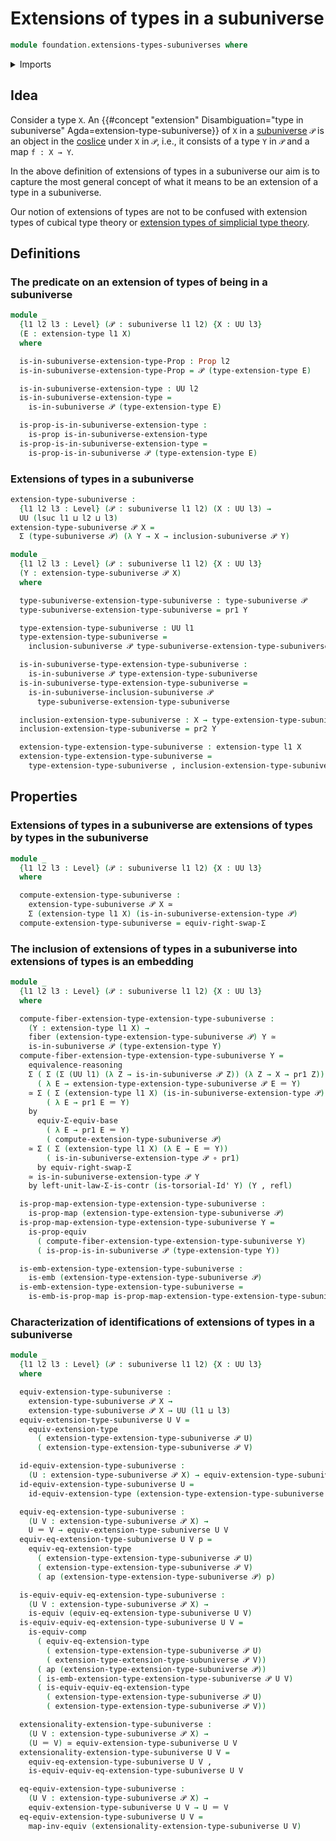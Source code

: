 # Extensions of types in a subuniverse

```agda
module foundation.extensions-types-subuniverses where
```

<details><summary>Imports</summary>

```agda
open import foundation.action-on-identifications-functions
open import foundation.commuting-triangles-of-maps
open import foundation.contractible-types
open import foundation.dependent-pair-types
open import foundation.dependent-products-contractible-types
open import foundation.dependent-products-propositions
open import foundation.embeddings
open import foundation.equivalences
open import foundation.extensions-types
open import foundation.fibers-of-maps
open import foundation.function-types
open import foundation.functoriality-dependent-pair-types
open import foundation.fundamental-theorem-of-identity-types
open import foundation.homotopies
open import foundation.homotopy-induction
open import foundation.identity-types
open import foundation.propositional-maps
open import foundation.propositions
open import foundation.structure-identity-principle
open import foundation.subtype-identity-principle
open import foundation.subuniverses
open import foundation.torsorial-type-families
open import foundation.type-arithmetic-dependent-pair-types
open import foundation.univalence
open import foundation.universe-levels
```

</details>

## Idea

Consider a type `X`. An
{{#concept "extension" Disambiguation="type in subuniverse" Agda=extension-type-subuniverse}}
of `X` in a [subuniverse](foundation.subuniverses.md) `𝒫` is an object in the
[coslice](foundation.coslice.md) under `X` in `𝒫`, i.e., it consists of a type
`Y` in `𝒫` and a map `f : X → Y`.

In the above definition of extensions of types in a subuniverse our aim is to
capture the most general concept of what it means to be an extension of a type
in a subuniverse.

Our notion of extensions of types are not to be confused with extension types of
cubical type theory or
[extension types of simplicial type theory](https://arxiv.org/abs/1705.07442).

## Definitions

### The predicate on an extension of types of being in a subuniverse

```agda
module _
  {l1 l2 l3 : Level} (𝒫 : subuniverse l1 l2) {X : UU l3}
  (E : extension-type l1 X)
  where

  is-in-subuniverse-extension-type-Prop : Prop l2
  is-in-subuniverse-extension-type-Prop = 𝒫 (type-extension-type E)

  is-in-subuniverse-extension-type : UU l2
  is-in-subuniverse-extension-type =
    is-in-subuniverse 𝒫 (type-extension-type E)

  is-prop-is-in-subuniverse-extension-type :
    is-prop is-in-subuniverse-extension-type
  is-prop-is-in-subuniverse-extension-type =
    is-prop-is-in-subuniverse 𝒫 (type-extension-type E)
```

### Extensions of types in a subuniverse

```agda
extension-type-subuniverse :
  {l1 l2 l3 : Level} (𝒫 : subuniverse l1 l2) (X : UU l3) →
  UU (lsuc l1 ⊔ l2 ⊔ l3)
extension-type-subuniverse 𝒫 X =
  Σ (type-subuniverse 𝒫) (λ Y → X → inclusion-subuniverse 𝒫 Y)

module _
  {l1 l2 l3 : Level} (𝒫 : subuniverse l1 l2) {X : UU l3}
  (Y : extension-type-subuniverse 𝒫 X)
  where

  type-subuniverse-extension-type-subuniverse : type-subuniverse 𝒫
  type-subuniverse-extension-type-subuniverse = pr1 Y

  type-extension-type-subuniverse : UU l1
  type-extension-type-subuniverse =
    inclusion-subuniverse 𝒫 type-subuniverse-extension-type-subuniverse

  is-in-subuniverse-type-extension-type-subuniverse :
    is-in-subuniverse 𝒫 type-extension-type-subuniverse
  is-in-subuniverse-type-extension-type-subuniverse =
    is-in-subuniverse-inclusion-subuniverse 𝒫
      type-subuniverse-extension-type-subuniverse

  inclusion-extension-type-subuniverse : X → type-extension-type-subuniverse
  inclusion-extension-type-subuniverse = pr2 Y

  extension-type-extension-type-subuniverse : extension-type l1 X
  extension-type-extension-type-subuniverse =
    type-extension-type-subuniverse , inclusion-extension-type-subuniverse
```

## Properties

### Extensions of types in a subuniverse are extensions of types by types in the subuniverse

```agda
module _
  {l1 l2 l3 : Level} (𝒫 : subuniverse l1 l2) {X : UU l3}
  where

  compute-extension-type-subuniverse :
    extension-type-subuniverse 𝒫 X ≃
    Σ (extension-type l1 X) (is-in-subuniverse-extension-type 𝒫)
  compute-extension-type-subuniverse = equiv-right-swap-Σ
```

### The inclusion of extensions of types in a subuniverse into extensions of types is an embedding

```agda
module _
  {l1 l2 l3 : Level} (𝒫 : subuniverse l1 l2) {X : UU l3}
  where

  compute-fiber-extension-type-extension-type-subuniverse :
    (Y : extension-type l1 X) →
    fiber (extension-type-extension-type-subuniverse 𝒫) Y ≃
    is-in-subuniverse 𝒫 (type-extension-type Y)
  compute-fiber-extension-type-extension-type-subuniverse Y =
    equivalence-reasoning
    Σ ( Σ (Σ (UU l1) (λ Z → is-in-subuniverse 𝒫 Z)) (λ Z → X → pr1 Z))
      ( λ E → extension-type-extension-type-subuniverse 𝒫 E ＝ Y)
    ≃ Σ ( Σ (extension-type l1 X) (is-in-subuniverse-extension-type 𝒫))
        ( λ E → pr1 E ＝ Y)
    by
      equiv-Σ-equiv-base
        ( λ E → pr1 E ＝ Y)
        ( compute-extension-type-subuniverse 𝒫)
    ≃ Σ ( Σ (extension-type l1 X) (λ E → E ＝ Y))
        ( is-in-subuniverse-extension-type 𝒫 ∘ pr1)
      by equiv-right-swap-Σ
    ≃ is-in-subuniverse-extension-type 𝒫 Y
    by left-unit-law-Σ-is-contr (is-torsorial-Id' Y) (Y , refl)

  is-prop-map-extension-type-extension-type-subuniverse :
    is-prop-map (extension-type-extension-type-subuniverse 𝒫)
  is-prop-map-extension-type-extension-type-subuniverse Y =
    is-prop-equiv
      ( compute-fiber-extension-type-extension-type-subuniverse Y)
      ( is-prop-is-in-subuniverse 𝒫 (type-extension-type Y))

  is-emb-extension-type-extension-type-subuniverse :
    is-emb (extension-type-extension-type-subuniverse 𝒫)
  is-emb-extension-type-extension-type-subuniverse =
    is-emb-is-prop-map is-prop-map-extension-type-extension-type-subuniverse
```

### Characterization of identifications of extensions of types in a subuniverse

```agda
module _
  {l1 l2 l3 : Level} (𝒫 : subuniverse l1 l2) {X : UU l3}
  where

  equiv-extension-type-subuniverse :
    extension-type-subuniverse 𝒫 X →
    extension-type-subuniverse 𝒫 X → UU (l1 ⊔ l3)
  equiv-extension-type-subuniverse U V =
    equiv-extension-type
      ( extension-type-extension-type-subuniverse 𝒫 U)
      ( extension-type-extension-type-subuniverse 𝒫 V)

  id-equiv-extension-type-subuniverse :
    (U : extension-type-subuniverse 𝒫 X) → equiv-extension-type-subuniverse U U
  id-equiv-extension-type-subuniverse U =
    id-equiv-extension-type (extension-type-extension-type-subuniverse 𝒫 U)

  equiv-eq-extension-type-subuniverse :
    (U V : extension-type-subuniverse 𝒫 X) →
    U ＝ V → equiv-extension-type-subuniverse U V
  equiv-eq-extension-type-subuniverse U V p =
    equiv-eq-extension-type
      ( extension-type-extension-type-subuniverse 𝒫 U)
      ( extension-type-extension-type-subuniverse 𝒫 V)
      ( ap (extension-type-extension-type-subuniverse 𝒫) p)

  is-equiv-equiv-eq-extension-type-subuniverse :
    (U V : extension-type-subuniverse 𝒫 X) →
    is-equiv (equiv-eq-extension-type-subuniverse U V)
  is-equiv-equiv-eq-extension-type-subuniverse U V =
    is-equiv-comp
      ( equiv-eq-extension-type
        ( extension-type-extension-type-subuniverse 𝒫 U)
        ( extension-type-extension-type-subuniverse 𝒫 V))
      ( ap (extension-type-extension-type-subuniverse 𝒫))
      ( is-emb-extension-type-extension-type-subuniverse 𝒫 U V)
      ( is-equiv-equiv-eq-extension-type
        ( extension-type-extension-type-subuniverse 𝒫 U)
        ( extension-type-extension-type-subuniverse 𝒫 V))

  extensionality-extension-type-subuniverse :
    (U V : extension-type-subuniverse 𝒫 X) →
    (U ＝ V) ≃ equiv-extension-type-subuniverse U V
  extensionality-extension-type-subuniverse U V =
    equiv-eq-extension-type-subuniverse U V ,
    is-equiv-equiv-eq-extension-type-subuniverse U V

  eq-equiv-extension-type-subuniverse :
    (U V : extension-type-subuniverse 𝒫 X) →
    equiv-extension-type-subuniverse U V → U ＝ V
  eq-equiv-extension-type-subuniverse U V =
    map-inv-equiv (extensionality-extension-type-subuniverse U V)
```
